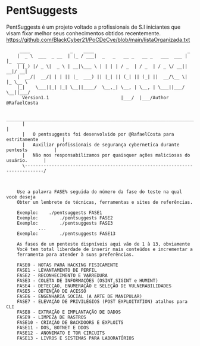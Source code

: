 # PentSuggests
PentSuggests é um projeto voltado a profissionais de S.I iniciantes que visam fixar melhor seus conhecimentos obtidos recentemente.
https://github.com/BlackCyber21/PoCDeCve/blob/main/listaOrganizada.txt

		 ____               _    ____                                   _
		|  _ \  ___  _ __  | |_ / ___|  _   _   __ _   __ _   ___  ___ | |_  ___
		| |_) |/ _ \|  _ \ | __|\___ \ | | | | / _  | / _  | / _ \/ __|| __|/ __|
		|  __/|  __/| | | || |_  ___) || |_| || (_| || (_| ||  __/\__ \| |_ \__ \
		|_|    \___||_| |_| \__||____/  \__,_| \__, | \__, | \___||___/ \__||___/
	  	  Version1.1                           |___/  |___/Author @RafaelCosta
     
	      _______________________________________________________________________________
	      |                                                                             |
	      |   O pentsuggests foi desenvolvido por @RafaelCosta para estritamente         |
	      |   Auxiliar profissionais de segurança cybernetica durante pentests          |
	      |   Não nos responsabilizamos por quaisquer ações maliciosas do usuário.      |
	      \-----------------------------------------------------------------------------/

     

		Use a palavra FASE% seguida do número da fase do teste na qual você deseja
		Obter um lembrete de técnicas, ferramentas e sites de referências.

		Exemplo:	./pentsuggests FASE1
		Exemplo:        ./pentsuggests FASE2
		Exemplo:        ./pentsuggests FASE3
				...
		Exemplo:        ./pentsuggests FASE13

		As fases de um penteste dispníveis aqui vão de 1 à 13, obviamente
		Você tem total liberdade de inserir mais conteúdos e incrementar a
		ferramenta para atender à suas preferências.

		FASE0 - NOTAS PARA HACKING FISICAMENTE
		FASE1 - LEVANTAMENTO DE PERFIL
		FASE2 - RECONHECIMENTO E VARREDURA
		FASE3 - COLETA DE INFORMAÇÕES (OSINT,SIGINT e HUMINT)
		FASE4 - DETECÇAO, ENUMERAÇÃO E SELEÇÃO DE VULNERABILIDADES
		FASE5 - OBTENÇÃO DE ACESSO
		FASE6 - ENGENHARIA SOCIAL (A ARTE DE MANIPULAR)
		FASE7 - ELEVAÇÃO DE PRIVILÉGIOS (POST EXPLOITATION) atalhos para CLI
		FASE8 - EXTRAÇÃO E IMPLANTAÇÃO DE DADOS
		FASE9 - LIMPEZA DE RASTROS
		FASE10 - CRIAÇÃO DE BACKDOORS E EXPLOITS
		FASE11 - DOS, BOTNET E DDOS
		FASE12 - ANONIMATO E TOR CIRCUITS
		FASE13 - LIVROS E SISTEMAS PARA LABORATÓRIOS
